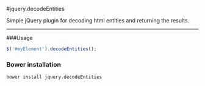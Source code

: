#jquery.decodeEntities

Simple jQuery plugin for decoding html entities and returning the results.

* * *

###Usage

```javascript
$('#myElement').decodeEntities();
```

### Bower installation

    bower install jquery.decodeEntities